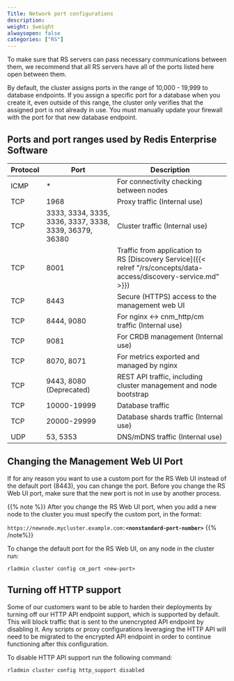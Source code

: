 ```yaml
---
Title: Network port configurations
description:
weight: $weight
alwaysopen: false
categories: ["RS"]
---
```

To make sure that RS servers can pass necessary communications between them,
we recommend that all RS servers have all of the ports listed here open
between them.

By default, the cluster assigns ports in the range of 10,000 - 19,999
to database endpoints. If you assign a specific port for a database when
you create it, even outside of this range, the cluster only verifies
that the assigned port is not already in use. You must manually
update your firewall with the port for that new database endpoint.

## Ports and port ranges used by Redis Enterprise Software

| Protocol | Port | Description |
|------------|-----------------|-----------------|
| ICMP | * | For connectivity checking between nodes |
| TCP | 1968 | Proxy traffic (Internal use) |
| TCP | 3333, 3334, 3335, 3336, 3337, 3338, 3339, 36379, 36380 | Cluster traffic (Internal use) |
| TCP | 8001 | Traffic from application to RS [Discovery Service]({{< relref "/rs/concepts/data-access/discovery-service.md" >}}) |
| TCP | 8443 | Secure (HTTPS) access to the management web UI |
| TCP | 8444, 9080 | For nginx <-> cnm_http/cm traffic (Internal use) |
| TCP | 9081 | For CRDB management (Internal use) |
| TCP | 8070, 8071 | For metrics exported and managed by nginx |
| TCP | 9443, 8080 (Deprecated) | REST API traffic, including cluster management and node bootstrap |
| TCP | 10000-19999 | Database traffic |
| TCP | 20000-29999 | Database shards traffic (Internal use) |
| UDP | 53, 5353 | DNS/mDNS traffic (Internal use) |

## Changing the Management Web UI Port

If for any reason you want to use a custom port for the RS Web UI
instead of the default port (8443), you can change the port. Before you
change the RS Web UI port, make sure that the new port is not in
use by another process.

{{% note %}}
After you change the RS Web UI port, when you add a new node to the
cluster you must specify the custom port, in the format:

`https://newnode.mycluster.example.com:`**`<nonstandard-port-number>`**
{{% /note%}}

To change the default port for the RS Web UI, on any node in the cluster run:

```src
rladmin cluster config cm_port <new-port>
```

## Turning off HTTP support

Some of our customers want to be able to harden their deployments by turning off our HTTP API endpoint support, which is supported by default. This will block traffic that is sent to the unencrypted API endpoint by disabling it. Any scripts or proxy configurations leveraging the HTTP API will need to be migrated to the encrypted API endpoint in order to continue functioning after this configuration.

To disable HTTP API support run the following command:

```src
rladmin cluster config http_support disabled
```

